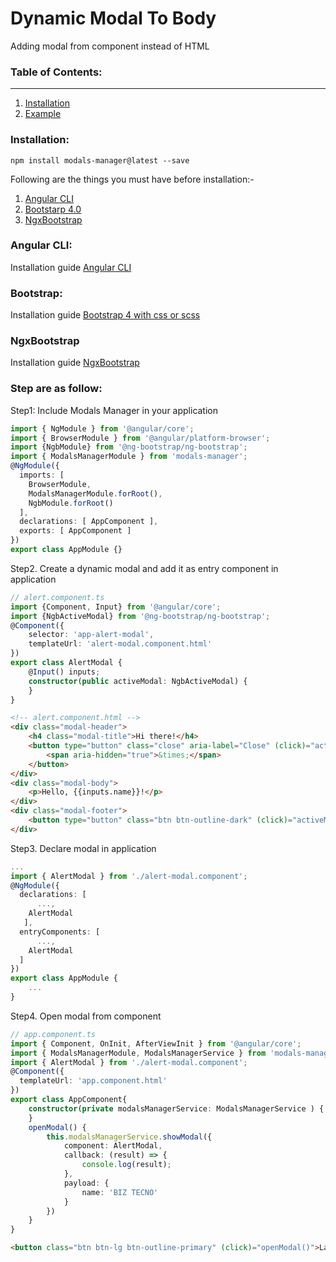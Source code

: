 # Dynamic Modal To Body
Adding modal from component instead of HTML

### Table of Contents:
---

1. [Installation](#install)
2. [Example](#example)


### <a name="install"></a> Installation:

```shell
npm install modals-manager@latest --save
```

Following are the things you must have before installation:-
1. [Angular CLI](#angular-cli)
2. [Bootstarp 4.0](#bootstrap)
3. [NgxBootstrap](#ngxbootstrap)

### <a name="angular-cli"></a> Angular CLI:
Installation guide [Angular CLI](https://cli.angular.io/)

### <a name="bootstrap"></a> Bootstrap:
Installation guide [Bootstrap 4 with css or scss](https://stackoverflow.com/questions/45660802/how-to-use-bootstrap-4-with-sass-in-angular)

### <a name="ngxbootstrap"></a> NgxBootstrap
Installation guide [NgxBootstrap](https://valor-software.com/ngx-bootstrap/#/)


### <a name="example"></a> Step are as follow:

Step1: Include Modals Manager in your application

```ts
import { NgModule } from '@angular/core';
import { BrowserModule } from '@angular/platform-browser';
import {NgbModule} from '@ng-bootstrap/ng-bootstrap';
import { ModalsManagerModule } from 'modals-manager';
@NgModule({
  imports: [
    BrowserModule,
    ModalsManagerModule.forRoot(),
    NgbModule.forRoot()
  ],
  declarations: [ AppComponent ],
  exports: [ AppComponent ]
})
export class AppModule {}
```

Step2. Create a dynamic modal and add it as entry component in application
```ts
// alert.component.ts
import {Component, Input} from '@angular/core';
import {NgbActiveModal} from '@ng-bootstrap/ng-bootstrap';
@Component({
    selector: 'app-alert-modal',
    templateUrl: 'alert-modal.component.html'
})
export class AlertModal {
    @Input() inputs;
    constructor(public activeModal: NgbActiveModal) {
    }
}
```
```html
<!-- alert.component.html -->
<div class="modal-header">
    <h4 class="modal-title">Hi there!</h4>
    <button type="button" class="close" aria-label="Close" (click)="activeModal.dismiss('Cross click')">
        <span aria-hidden="true">&times;</span>
    </button>
</div>
<div class="modal-body">
    <p>Hello, {{inputs.name}}!</p>
</div>
<div class="modal-footer">
    <button type="button" class="btn btn-outline-dark" (click)="activeModal.close('Close click')">Close</button>
</div>
```

Step3. Declare modal in application

```ts
...
import { AlertModal } from './alert-modal.component';
@NgModule({
  declarations: [ 
      ...,
    AlertModal
   ],
  entryComponents: [
      ...,
    AlertModal
  ]
})
export class AppModule {
    ...
}
```


Step4. Open modal from component

```ts
// app.component.ts
import { Component, OnInit, AfterViewInit } from '@angular/core';
import { ModalsManagerModule, ModalsManagerService } from 'modals-manager';
import { AlertModal } from './alert-modal.component';
@Component({
  templateUrl: 'app.component.html'
})
export class AppComponent{
    constructor(private modalsManagerService: ModalsManagerService ) {
    }
    openModal() {
        this.modalsManagerService.showModal({
            component: AlertModal,
            callback: (result) => {
                console.log(result);
            },
            payload: {
                name: 'BIZ TECNO'
            }
        })
    }
}
```

```html
<button class="btn btn-lg btn-outline-primary" (click)="openModal()">Launch Alert modal</button>
```